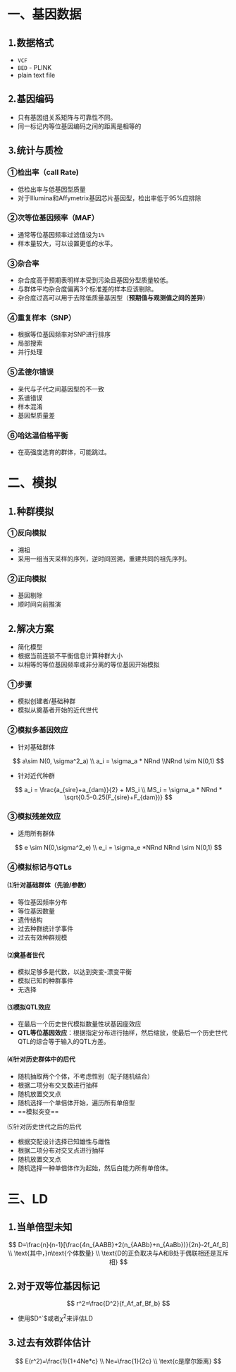 # 一、基因数据

## &#9352;数据格式

* `VCF`
* `BED` - PLINK
* plain text file

## &#9353;基因编码

* 只有基因组关系矩阵与可靠性不同。
* 同一标记内等位基因编码之间的距离是相等的

## &#9354;统计与质检

### &#9312;检出率（call Rate)

* 低检出率与低基因型质量
* 对于Illumina和Affymetrix基因芯片基因型，检出率低于95%应排除

### &#9313;次等位基因频率（MAF）

* 通常等位基因频率过滤值设为`1%`
* 样本量较大，可以设置更低的水平。

### &#9314;杂合率

* 杂合度高于预期表明样本受到污染且基因分型质量较低。
* 与群体平均杂合度偏离3个标准差的样本应该剔除。
* 杂合度过高可以用于去除低质量基因型（**预期值与观测值之间的差异**）

### &#9315;重复样本（SNP）

* 根据等位基因频率对SNP进行排序
* 局部搜索
* 并行处理

### &#9316;孟德尔错误

* 亲代与子代之间基因型的不一致
* 系谱错误
* 样本混淆
* 基因型质量差

### &#9317;哈达温伯格平衡

* 在高强度选育的群体，可能跳过。

# 二、模拟

## &#9352;种群模拟

### &#9312;反向模拟

* 溯祖
* 采用一组当天采样的序列，逆时间回溯，重建共同的祖先序列。

### &#9313;正向模拟

* 基因剔除
* 顺时间向前推演

## &#9353;解决方案

* 简化模型
* 根据当前连锁不平衡信息计算种群大小
* 以相等的等位基因频率或非分离的等位基因开始模拟

### &#9312;步骤

* 模拟创建者/基础种群
* 模拟从奠基者开始的近代世代

### &#9313;模拟多基因效应

* 针对基础群体

$$
a\sim N(0, \sigma^2_a)
\\
a_i = \sigma_a * NRnd
\\NRnd \sim N(0,1)
$$

* 针对近代种群

$$
a_i = \frac{a_{sire}+a_{dam}}{2} + MS_i
\\
MS_i = \sigma_a * NRnd * \sqrt{0.5-0.25(F_{sire}+F_{dam})}
$$

### &#9314;模拟残差效应

* 适用所有群体

$$
e \sim N(0,\sigma^2_e)
\\
e_i = \sigma_e *NRnd
NRnd \sim N(0,1)
$$

### &#9315;模拟标记与QTLs

#### &#9332;针对基础群体（先验/参数）

* 等位基因频率分布
* 等位基因数量
* 遗传结构
* 过去种群统计学事件
* 过去有效种群规模

#### &#9333;奠基者世代

* 模拟足够多是代数，以达到突变-漂变平衡
* 模拟已知的种群事件
* 无选择

#### &#9334;模拟QTL效应

* 在最后一个历史世代模拟数量性状基因座效应
* **QTL等位基因效应**：根据指定分布进行抽样，然后缩放，使最后一个历史世代QTL的综合等于输入的QTL方差。

#### &#9335;针对历史群体中的后代

* 随机抽取两个个体，不考虑性别（配子随机结合）
* 根据二项分布交叉数进行抽样
* 随机放置交叉点
* 随机选择一个单倍体开始，遍历所有单倍型
* ==模拟突变==

&#9336;针对历史世代之后的后代

* 根据交配设计选择已知雄性与雌性
* 根据二项分布对交叉点进行抽样
* 随机放置交叉点
* 随机选择一种单倍体作为起始，然后白能力所有单倍体。

# 三、LD

## &#9352;当单倍型未知

$$
D=\frac{n}{n-1}[\frac{4n_{AABB}+2(n_{AABb}+n_{AaBb})}{2n}-2f_Af_B]
\\
\text{其中，}n\text{个体数量}
\\
\text{D的正负取决与A和B处于偶联相还是互斥相}
$$

## &#9353;对于双等位基因标记

$$
r^2=\frac{D^2}{f_Af_af_Bf_b}
$$

* 使用$D^`$或者$\chi^2$来评估LD

## &#9354;过去有效群体估计

$$
E(r^2)=\frac{1}{1+4Ne*c}
\\ Ne=\frac{1}{2c}
\\
\text{c是摩尔距离}
$$

